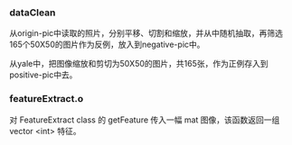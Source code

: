 ### dataClean

从origin-pic中读取的照片，分别平移、切割和缩放，并从中随机抽取，再筛选165个50X50的图片作为反例，放入到negative-pic中。

从yale中，把图像缩放和剪切为50X50的图片，共165张，作为正例存入到positive-pic中去。

### featureExtract.o

对 FeatureExtract class 的 getFeature 传入一幅 mat 图像，该函数返回一组 vector &lt;int&gt; 特征。
